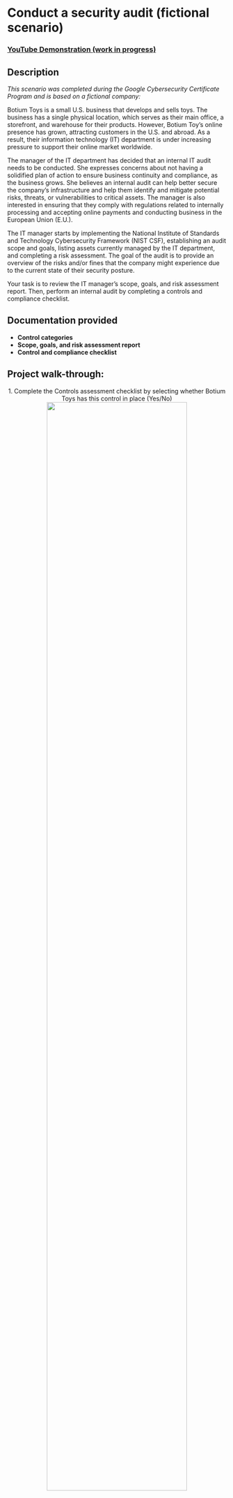 <h1>Conduct a security audit (fictional scenario)</h1>

### [YouTube Demonstration (work in progress)](https://youtu.be/URL)


<h2>Description</h2>

<p><em>This scenario was completed during the Google Cybersecurity Certificate Program and is based on a fictional company:</em></p>

Botium Toys is a small U.S. business that develops and sells toys. The business has a single physical location, which serves as their main office, a storefront, and warehouse for their products. However, Botium Toy’s online presence has grown, attracting customers in the U.S. and abroad. As a result, their information technology (IT) department is under increasing pressure to support their online market worldwide. 

The manager of the IT department has decided that an internal IT audit needs to be conducted. She expresses concerns about not having a solidified plan of action to ensure business continuity and compliance, as the business grows. She believes an internal audit can help better secure the company’s infrastructure and help them identify and mitigate potential risks, threats, or vulnerabilities to critical assets. The manager is also interested in ensuring that they comply with regulations related to internally processing and accepting online payments and conducting business in the European Union (E.U.).   

The IT manager starts by implementing the National Institute of Standards and Technology Cybersecurity Framework (NIST CSF), establishing an audit scope and goals, listing assets currently managed by the IT department, and completing a risk assessment. The goal of the audit is to provide an overview of the risks and/or fines that the company might experience due to the current state of their security posture.

Your task is to review the IT manager’s scope, goals, and risk assessment report. Then, perform an internal audit by completing a controls and compliance checklist. 
<br />


<h2>Documentation provided</h2>

- <b>Control categories</b>
- <b>Scope, goals, and risk assessment report</b>
- <b>Control and compliance checklist</b>

<h2>Project walk-through:</h2>

<p align="center">
1. Complete the Controls assessment checklist by selecting whether Botium Toys has this control in place (Yes/No) <br/>
<img src="https://imgur.com/1cEGunm.png" height="80%" width="80%"/>
<br />
<br />
2. Complete the Compliance checklist by selecting whether Botium Toys currently adheres to this compliance best practice (Yes/No)  <br/>
<img src="https://imgur.com/YFLQx7R.png" height="80%" width="80%"/>
<img src="https://imgur.com/5EscinF.png" height="80%" width="80%"/>
<br />
<br />

3. Provide a recommendation to the IT Manager <br/>
<br />
<strong>Summary:</strong> <br />
<br />
Botium Toys' needs multiple controls to improve its security and safeguard sensitive data. This includes implementing Least Privilege, disaster recovery plans, password policies, separation of duties, an IDS (Intrusion Detection System), ongoing legacy system management, encryption, and a password management system.
<br /><br />
In addition, compliance gaps demand immediate action. Least privilege, separation of duties, and encryption are priority controls. Additionally, proper asset classification will reveal further controls necessary to bolster security and shield sensitive information.
<br /><br />
<strong>Recommended Controls to Implement:</strong><br />
<br />
<ul>
<li>Least privilege - Unrestricted access to customer data puts us at risk of a breach. It's crucial to limit employee privileges based on their specific roles and responsibilities.</li>
<li>Disaster recovery plans - The absence of disaster recovery plans is a critical gap in our security posture. These need to be implemented to ensure business continuity.</li>
<li>Password policies - Employee password requirements are minimal, a threat actor can easily infiltrate our systems through employee devices and steal customer data, disrupt operations, or even cause financial damage.</li>
<li>Separation of duties - the current practice of the CEO handling both daily operations and payroll management presents a potential risk for fraud or inappropriate access to sensitive data. Implementing separation of duties will mitigate this risk.</li>
<li>Intrusion detection system (IDS) - The IT department needs an IDS in place to help identify possible intrusions by threat actors.</li>
<li>Backups - The IT department needs to have backups of critical data, in the case of a breach, to ensure business continuity.</li>
<li>Manual monitoring, maintenance, and intervention for legacy systems - The list of assets notes the use of legacy systems. The risk assessment indicates that these systems are monitored and maintained, but there is not a regular schedule in place for this task and procedures/ policies related to intervention are unclear. By implementing a regular maintenance schedule with clear procedures for intervention, we can significantly improve the security and stability of our legacy systems. </li>
<li>Encryption - Encryption is not currently used; implementing it would provide greater confidentiality of sensitive information.
<li>Password management system - There is no password management system currently in place; implementing this control would improve IT department/other employee productivity in the case of password issues.</li>
</ul>

<strong>(PCI DSS) Compliance flags:</strong><br />
<ul>
<li>Currently, all employees have access to the company’s internal data.</li>
<li>Credit card information is not encrypted and all employees currently have access to internal data, including customers’ credit card information.</li>
<li>The company does not currently use encryption to better ensure the confidentiality of customers’ financial information.</li>
<li>Password policies are nominal and no password management system is currently in place.</li>
</ul>

<strong>(GDPR) Compliance flags:</strong><br />
<ul>
<li>The company does not currently use encryption to better ensure the confidentiality of customers’ financial information.</li>
<li>Current assets have been inventoried/listed, but not classified.</li>
</ul>

<strong>(SOC type 1, SOC type 2) Compliance flags:</strong><br />
<ul>
<li>Controls of Least Privilege and separation of duties are not currently in place; all employees have access to internally stored data.</li>
<li>Encryption is not currently used to better ensure the confidentiality of PII/SPII.</li>
<li>While data is available to all employees, authorization needs to be limited to only the individuals who need access to it to do their jobs.</li>
</ul>

<!--
 ```diff
- text in red
+ text in green
! text in orange
# text in gray
@@ text in purple (and bold)@@
```
--!>
